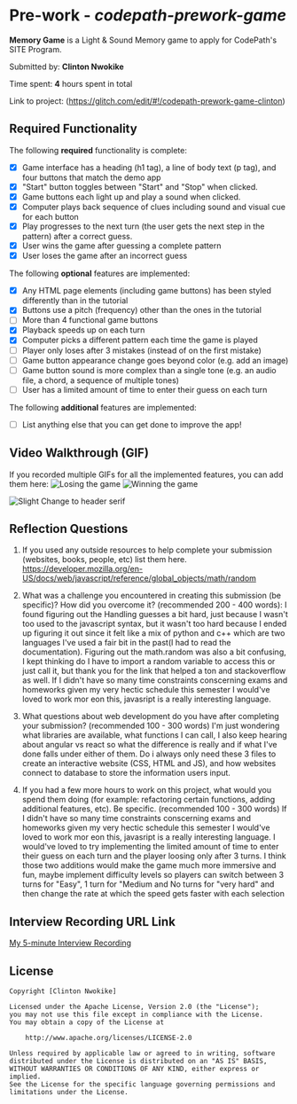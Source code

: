 # Pre-work - *codepath-prework-game*

**Memory Game** is a Light & Sound Memory game to apply for CodePath's SITE Program. 

Submitted by: **Clinton Nwokike**

Time spent: **4** hours spent in total

Link to project: (https://glitch.com/edit/#!/codepath-prework-game-clinton)

## Required Functionality

The following **required** functionality is complete:

* [x] Game interface has a heading (h1 tag), a line of body text (p tag), and four buttons that match the demo app
* [x] "Start" button toggles between "Start" and "Stop" when clicked. 
* [x] Game buttons each light up and play a sound when clicked. 
* [x] Computer plays back sequence of clues including sound and visual cue for each button
* [x] Play progresses to the next turn (the user gets the next step in the pattern) after a correct guess. 
* [x] User wins the game after guessing a complete pattern
* [x] User loses the game after an incorrect guess

The following **optional** features are implemented:

* [x] Any HTML page elements (including game buttons) has been styled differently than in the tutorial
* [x] Buttons use a pitch (frequency) other than the ones in the tutorial
* [ ] More than 4 functional game buttons
* [x] Playback speeds up on each turn
* [x] Computer picks a different pattern each time the game is played
* [ ] Player only loses after 3 mistakes (instead of on the first mistake)
* [ ] Game button appearance change goes beyond color (e.g. add an image)
* [ ] Game button sound is more complex than a single tone (e.g. an audio file, a chord, a sequence of multiple tones)
* [ ] User has a limited amount of time to enter their guess on each turn

The following **additional** features are implemented:

- [ ] List anything else that you can get done to improve the app!

## Video Walkthrough (GIF)

If you recorded multiple GIFs for all the implemented features, you can add them here:
![Losing the game](https://user-images.githubusercontent.com/74329250/161170958-abbe2bff-a476-43ea-8c4e-3e4289e46aee.gif)
![Winning the game](https://user-images.githubusercontent.com/74329250/161170994-81908c1a-8af3-4ade-a46d-cc1c9fd46ca5.gif)

![Slight Change to header serif](https://user-images.githubusercontent.com/74329250/161171052-86cae060-a2c1-4827-bc60-2c242a52f95b.gif)


## Reflection Questions
1. If you used any outside resources to help complete your submission (websites, books, people, etc) list them here. 
   https://developer.mozilla.org/en-US/docs/web/javascript/reference/global_objects/math/random

2. What was a challenge you encountered in creating this submission (be specific)? How did you overcome it? (recommended 200 - 400 words): 
I found figuring out the Handling guesses a bit hard, just because I wasn't too used to the javascript syntax, but it wasn't too hard because I ended up figuring it out since it felt like a mix of python and c++ which are two languages I've used a fair bit in the past(I had to read the documentation). Figuring out the math.random was also a bit confusing, I kept thinking do I have to import a random variable to access this or just call it, but thank you for the link that helped a ton and stackoverflow as well. If I didn't have so many time constraints conscerning exams and homeworks given my very hectic schedule this semester I would've loved to work mor eon this, javasript is a really interesting language.

3. What questions about web development do you have after completing your submission? (recommended 100 - 300 words) 
I'm just wondering what libraries are available, what functions I can call, I also keep hearing about angular vs react so what the difference is really and if what I've done falls under either of them. Do i always only need these 3 files to create an interactive website (CSS, HTML and JS), and how websites connect to database to store the information users input.

4. If you had a few more hours to work on this project, what would you spend them doing (for example: refactoring certain functions, adding additional features, etc). Be specific. (recommended 100 - 300 words) 
If I didn't have so many time constraints conscerning exams and homeworks given my very hectic schedule this semester I would've loved to work mor eon this, javasript is a really interesting language. I would've loved to try implementing the limited amount of time to enter their guess on each turn and the player loosing only after 3 turns. I think those two additions would make the game much more immersive and fun, maybe implement difficulty levels so players can switch between 3 turns for "Easy", 1 turn for "Medium and No turns for "very hard" and then change the rate at which the speed gets faster with each selection


## Interview Recording URL Link

[My 5-minute Interview Recording](your-link-here)


## License

    Copyright [Clinton Nwokike]

    Licensed under the Apache License, Version 2.0 (the "License");
    you may not use this file except in compliance with the License.
    You may obtain a copy of the License at

        http://www.apache.org/licenses/LICENSE-2.0

    Unless required by applicable law or agreed to in writing, software
    distributed under the License is distributed on an "AS IS" BASIS,
    WITHOUT WARRANTIES OR CONDITIONS OF ANY KIND, either express or implied.
    See the License for the specific language governing permissions and
    limitations under the License.
